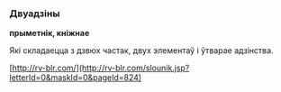 ### Двуадзіны
**прыметнік, кніжнае**

Які складаецца з дзвюх частак, двух элементаў і ўтварае адзінства.

<a rel="author">[http://rv-blr.com/](http://rv-blr.com/slounik.jsp?letterId=0&maskId=0&pageId=824)</a>
